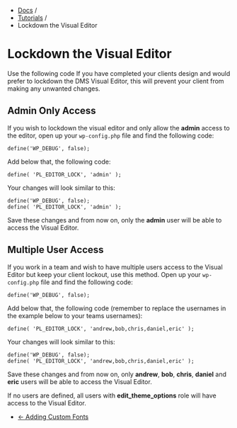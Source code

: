 <div class="row-fluid">
	<div class="span12">
		<ul class="breadcrumb">
  			<li><a href="http://docs.pagelines.com/">Docs</a> <span class="divider">/</span></li>
  			<li><a href="http://docs.pagelines.com/tutorials">Tutorials</a> <span class="divider">/</span></li>
  			<li class="active">Lockdown the Visual Editor</li>
		</ul>
	</div>
</div>

# Lockdown the Visual Editor #

Use the following code If you have completed your clients design and would prefer to lockdown the DMS Visual Editor, this will prevent your client from making any unwanted changes.

## Admin Only Access ##

If you wish to lockdown the visual editor and only allow the **admin** access to the editor, open up your `wp-config.php` file and find the following code:

~~~ .php
define('WP_DEBUG', false);
~~~

Add below that, the following code:

~~~ .php
define( 'PL_EDITOR_LOCK', 'admin' );
~~~

Your changes will look similar to this:

~~~ .php
define('WP_DEBUG', false);
define( 'PL_EDITOR_LOCK', 'admin' );
~~~

Save these changes and from now on, only the **admin** user will be able to access the Visual Editor.

## Multiple User Access ##

If you work in a team and wish to have multiple users access to the Visual Editor but keep your client lockout, use this method. Open up your `wp-config.php` file and find the following code:

~~~ .php
define('WP_DEBUG', false);
~~~

Add below that, the following code (remember to replace the usernames in the example below to your teams usernames):

~~~ .php
define( 'PL_EDITOR_LOCK', 'andrew,bob,chris,daniel,eric' );
~~~

Your changes will look similar to this:

~~~ .php
define('WP_DEBUG', false);
define( 'PL_EDITOR_LOCK', 'andrew,bob,chris,daniel,eric' );
~~~

Save these changes and from now on, only **andrew**, **bob**, **chris**, **daniel** and **eric** users will be able to access the Visual Editor.


 If no users are defined, all users with **edit_theme_options** role will have access to the Visual Editor.

<div class="row-fluid">
	<div class="span12">
		<ul class="pager">
			<li class="pull-left"><a href="http://docs.pagelines.com/tutorials/adding-custom-fonts">&larr; Adding Custom Fonts</a></li>
		</ul>
	</div>
</div>